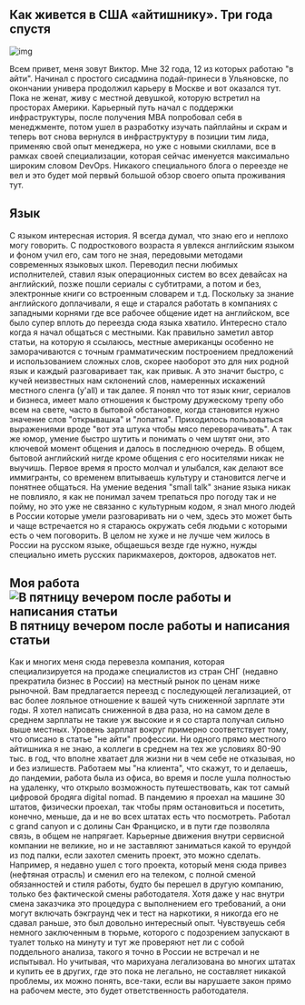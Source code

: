 ## Как живется в США «айтишнику». Три года спустя

![img](https://habrastorage.org/r/w1560/getpro/habr/upload_files/9d5/c4d/ab0/9d5c4dab05ab3975da7be7802caccf7b.jpg)

Всем привет, меня зовут Виктор. Мне 32 года, 12 из которых работаю "в айти". Начинал с простого сисадмина подай-принеси в Ульяновске, по окончании универа продолжил карьеру в Москве и вот оказался тут. Пока не женат, живу с местной девушкой, которую встретил на просторах Америки. Карьерный путь начал с поддержки инфраструктуры, после получения MBA попробовал себя в менеджменте, потом ушел в разработку изучать пайплайны и скрам и теперь вот снова вернулся в инфраструктуру в позиции тим лида, применяю свой опыт менеджера, но уже с новыми скиллами, все в рамках своей специализации, которая сейчас именуется максимально широким словом DevOps. Никакого специального блога о переезде не вел и это будет мой первый большой обзор своего опыта проживания тут.

## Язык

С языком интересная история. Я всегда думал, что знаю его и неплохо могу говорить. С подросткового возраста я увлекся английским языком и фоном учил его, сам того не зная, передовыми методами современных языковых школ. Переводил песни любимых исполнителей, ставил язык операционных систем во всех девайсах на английский, позже пошли сериалы с субтитрами, а потом и без, электронные книги со встроенным словарем и т.д. Поскольку за знание английского доплачивали, я еще и старался работать в компаниях с западными корнями где все рабочее общение идет на английском, все было супер вплоть до переезда сюда языка хватило. Интересно стало когда я начал общаться с местными. Как правильно заметил автор статьи, на которую я ссылаюсь, местные американцы особенно не заморачиваются с точным грамматическим построением предложений и использованием сложных слов, скорее наоборот это для них родной язык и каждый разговаривает так, как привык. А это значит быстро, с кучей неизвестных нам склонений слов, намеренных искажений местного сленга (y'all) и так далее. Я понял что тот язык книг, сериалов и бизнеса, имеет мало отношения к быстрому дружескому трепу обо всем на свете, часто в бытовой обстановке, когда становится нужно значение слов "открывашка" и "лопатка". Приходилось пользоваться выражениями вроде "вот эта штука чтобы мясо переворачивать". А так же юмор, умение быстро шутить и понимать о чем шутят они, это ключевой момент общения и далось в последнюю очередь. В общем, бытовой английский нигде кроме общения с его носителями никак не выучишь. Первое время я просто молчал и улыбался, как делают все иммигранты, со временем впитываешь культуру и становится легче и понятнее общаться. На умение ведения "small talk" знание языка никак не повлияло, я как не понимал зачем трепаться про погоду так и не пойму, но это уже не связанно с культурным кодом, я знал много людей в России которые умели разговаривать ни о чем, здесь это может быть и чаще встречается но я стараюсь окружать себя людьми с которыми есть о чем поговорить. В целом не хуже и не лучше чем жилось в России на русском языке, общаешься везде где нужно, нужды специально иметь русских парикмахеров, докторов, адвокатов нет.

## Моя работа![В пятницу вечером после работы и написания статьи](https://habrastorage.org/r/w1560/getpro/habr/upload_files/6de/b7d/8d8/6deb7d8d8095a3ce8daee352c197ed06.jpg)В пятницу вечером после работы и написания статьи

Как и многих меня сюда перевезла компания, которая специализируется на продаже специалистов из стран СНГ (недавно прекратила бизнес в России) на местный рынок по ценам ниже рыночной. Вам предлагается переезд с последующей легализацией, от вас более лояльное отношение к вашей чуть сниженной зарплате эти годы. Я хотел написать сниженной в два раза, но на самом деле в среднем зарплаты не такие уж высокие и я со старта получал сильно выше местных. Уровень зарплат вокруг примерно соответствует тому, что описано в статье "не айти" профессии. Ни одного прямо местного айтишника я не знаю, а коллеги в среднем на тех же условиях 80-90 тыс. в год, что вполне хватает для жизни ни в чем себе не отказывая, но и без излишеств. Работаем мы "на клиента", что скажут, то и делаешь, до пандемии, работа была из офиса, во время и после ушла полностью на удаленку, что открыло возможность путешествовать, как тот самый цифровой бродяга digital nomad. В пандемию я проехал на машине 30 штатов, физически проехал, так чтобы прям остановиться и посетить, конечно, меньше, да и не во всех штатах есть что посмотреть. Работал с grand canyon и с долины Сан Франциско, и в пути где позволяла связь, в общем не напрягает. Карьерные движения внутри сервисной компании не великие, но и не заставляют заниматься какой то ерундой из под палки, если захотел сменить проект, это можно сделать. Например, я недавно ушел с того проекта, который меня сюда привез (нефтяная отрасль) и сменил его на телеком, с полной сменой обязанностей и стиля работы, будто бы перешел в другую компанию, только без фактической смены работодателя. Хотя даже у нас внутри смена заказчика это процедура с выполнением его требований, а они могут включать бэкграунд чек и тест на наркотики, я никогда его не сдавал раньше, это был довольно интересный опыт. Чувствуешь себя немного заключенным в тюрьме, которого с подозрением запускают в туалет только на минуту и тут же проверяют нет ли с собой поддельного анализа, такого я точно в России не встречал и не испытывал. Но учитывая, что марихуана легализована во многих штатах и купить ее в других, где это пока не легально, не составляет никакой проблемы, их можно понять, все-таки, если вы нарушаете закон прямо на рабочем месте, это будет ответственность работодателя.